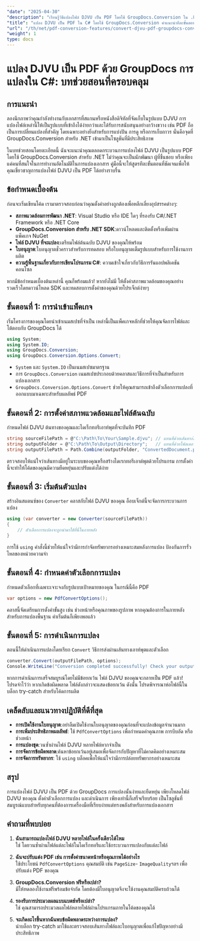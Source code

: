 ```yaml
---
"date": "2025-04-30"
"description": "เรียนรู้วิธีแปลงไฟล์ DJVU เป็น PDF โดยใช้ GroupDocs.Conversion ใน .NET ปฏิบัติตามคำแนะนำทีละขั้นตอนนี้เพื่อการแปลงเอกสารอย่างราบรื่น"
"title": "แปลง DJVU เป็น PDF ใน C# โดยใช้ GroupDocs.Conversion คำแนะนำทีละขั้นตอน"
"url": "/th/net/pdf-conversion-features/convert-djvu-pdf-groupdocs-conversion-csharp/"
"weight": 1
type: docs
---
```

# แปลง DJVU เป็น PDF ด้วย GroupDocs การแปลงใน C#: บทช่วยสอนที่ครอบคลุม

## การแนะนำ
ลองนึกภาพว่าคุณกำลังทำงานกับเอกสารที่สแกนหรือหนังสือดิจิทัลที่จัดเก็บในรูปแบบ DJVU การแปลงไฟล์เหล่านี้ให้เป็นรูปแบบที่เข้าถึงได้ง่ายกว่าและได้รับการสนับสนุนอย่างกว้างขวาง เช่น PDF ถือเป็นการเปลี่ยนแปลงที่สำคัญ โดยเฉพาะอย่างยิ่งสำหรับการแบ่งปัน การดู หรือการเก็บถาวร นั่นคือจุดที่ GroupDocs.Conversion สำหรับ .NET เข้ามาเป็นโซลูชันที่มีประสิทธิภาพ

ในบทช่วยสอนโดยละเอียดนี้ ฉันจะแนะนำคุณตลอดกระบวนการแปลงไฟล์ DJVU เป็นรูปแบบ PDF โดยใช้ GroupDocs.Conversion สำหรับ .NET ไม่ว่าคุณจะเป็นนักพัฒนา ผู้ที่ชื่นชอบ หรือเพียงแค่คนที่สนใจในการทำงานอัตโนมัติในการแปลงเอกสาร คู่มือนี้จะให้สูตรทีละขั้นตอนที่ชัดเจนเพื่อให้คุณเชี่ยวชาญการแปลงไฟล์ DJVU เป็น PDF ได้อย่างราบรื่น

## ข้อกำหนดเบื้องต้น

ก่อนจะเริ่มเขียนโค้ด เรามาตรวจสอบก่อนว่าคุณตั้งค่าอย่างถูกต้องเพื่อหลีกเลี่ยงอุปสรรคต่างๆ:

- **สภาพแวดล้อมการพัฒนา .NET**: Visual Studio หรือ IDE ใดๆ ที่รองรับ C#/.NET Framework หรือ .NET Core
- **GroupDocs.Conversion สำหรับ .NET SDK**:ดาวน์โหลดและติดตั้งหรือเพิ่มผ่านแพ็คเกจ NuGet
- **ไฟล์ DJVU ที่จะแปลง**:เตรียมไฟล์ต้นฉบับ DJVU ของคุณให้พร้อม
- **ใบอนุญาต**:ใบอนุญาตชั่วคราวสำหรับการทดสอบ หรือใบอนุญาตเต็มรูปแบบสำหรับการใช้งานการผลิต
- **ความรู้พื้นฐานเกี่ยวกับการเขียนโปรแกรม C#**: ความเข้าใจเกี่ยวกับวิธีการรันแอปพลิเคชันคอนโซล

หากมีข้อกำหนดเบื้องต้นเหล่านี้ คุณก็พร้อมแล้ว! หากยังไม่มี ให้ตั้งค่าสภาพแวดล้อมของคุณอย่างรวดเร็วโดยดาวน์โหลด SDK และทดสอบการตั้งค่าของคุณด้วยโปรเจ็กต์ง่ายๆ

## ขั้นตอนที่ 1: การนำเข้าแพ็คเกจ

เริ่มโครงการของคุณโดยนำเข้าเนมสเปซที่จำเป็น เหล่านี้เป็นแพ็คเกจหลักที่ช่วยให้คุณจัดการไฟล์และโต้ตอบกับ GroupDocs ได้

```csharp
using System;
using System.IO;
using GroupDocs.Conversion;
using GroupDocs.Conversion.Options.Convert;
```

- `System` และ `System.IO` เป็นเนมสเปซมาตรฐาน
- การ `GroupDocs.Conversion` เนมสเปซประกอบด้วยคลาสและวิธีการที่จำเป็นสำหรับการแปลงเอกสาร
- `GroupDocs.Conversion.Options.Convert` ช่วยให้คุณสามารถเข้าถึงตัวเลือกการแปลงที่ออกแบบมาเฉพาะสำหรับผลลัพธ์ PDF

## ขั้นตอนที่ 2: การตั้งค่าสภาพแวดล้อมและไฟล์ต้นฉบับ

กำหนดไฟล์ DJVU ต้นทางของคุณและไดเร็กทอรีเอาท์พุตที่จะบันทึก PDF

```csharp
string sourceFilePath = @"C:\Path\To\Your\Sample.djvu"; // แทนที่ด้วยเส้นทางไฟล์ DJVU ของคุณ
string outputFolder = @"C:\Path\To\Output\Directory";   // แทนที่ด้วยโฟลเดอร์ผลลัพธ์ที่คุณต้องการ
string outputFilePath = Path.Combine(outputFolder, "ConvertedDocument.pdf");
```

ตรวจสอบให้แน่ใจว่าเส้นทางมีอยู่ในระบบของคุณหรือสร้างไดเรกทอรีเอาต์พุตด้วยโปรแกรม การตั้งค่านี้จะทำให้โค้ดของคุณมีความยืดหยุ่นและปรับแต่งได้ง่าย

## ขั้นตอนที่ 3: เริ่มต้นตัวแปลง

สร้างอินสแตนซ์ของ `Converter` คลาสกับไฟล์ DJVU ของคุณ อ็อบเจ็กต์นี้จะจัดการกระบวนการแปลง

```csharp
using (var converter = new Converter(sourceFilePath))
{
    // ตัวเลือกการแปลงจะถูกนำมาใช้ที่นี่ในภายหลัง
}
```

การใช้ `using` คำสั่งนี้ช่วยให้แน่ใจว่ามีการกำจัดทรัพยากรอย่างเหมาะสมหลังการแปลง ป้องกันการรั่วไหลของหน่วยความจำ

## ขั้นตอนที่ 4: กำหนดค่าตัวเลือกการแปลง

กำหนดตัวเลือกที่เฉพาะเจาะจงกับรูปแบบเป้าหมายของคุณ ในกรณีนี้คือ PDF

```csharp
var options = new PdfConvertOptions();
```

คลาสนี้จัดเตรียมการตั้งค่าขั้นสูง เช่น ช่วงหน้าหรือคุณภาพของรูปภาพ หากคุณต้องการในภายหลัง สำหรับการแปลงพื้นฐาน ค่าเริ่มต้นก็เพียงพอแล้ว

## ขั้นตอนที่ 5: การดำเนินการแปลง

ตอนนี้ให้ดำเนินการแปลงโดยเรียก `Convert` วิธีการส่งผ่านเส้นทางเอาท์พุตและตัวเลือก

```csharp
converter.Convert(outputFilePath, options);
Console.WriteLine("Conversion completed successfully! Check your output folder.");
```

หากการดำเนินการเสร็จสมบูรณ์โดยไม่มีข้อยกเว้น ไฟล์ DJVU ของคุณจะกลายเป็น PDF แล้ว! โปรดจำไว้ว่า หากเกิดข้อผิดพลาด ไฟล์ดังกล่าวจะแสดงข้อยกเว้น ดังนั้น โปรดพิจารณาห่อไฟล์นี้ในบล็อก try-catch สำหรับโค้ดการผลิต

## เคล็ดลับและแนวทางปฏิบัติที่ดีที่สุด

- **การเปิดใช้งานใบอนุญาต**:อย่าลืมเปิดใช้งานใบอนุญาตของคุณก่อนที่จะแปลงข้อมูลจำนวนมาก
- **การเพิ่มประสิทธิภาพผลลัพธ์**: ใช้ `PdfConvertOptions` เพื่อกำหนดค่าคุณภาพ การบีบอัด หรือช่วงหน้า
- **การแปลงชุด**:วนซ้ำผ่านไฟล์ DJVU หลายไฟล์หากจำเป็น
- **การจัดการข้อผิดพลาด**:ค้นหาข้อยกเว้นอยู่เสมอเพื่อจัดการกับปัญหาที่ไม่คาดคิดอย่างเหมาะสม
- **การจัดการทรัพยากร**: ใช้ `using` บล็อคเพื่อให้แน่ใจว่ามีการปล่อยทรัพยากรอย่างเหมาะสม

## สรุป

การแปลงไฟล์ DJVU เป็น PDF ด้วย GroupDocs การแปลงนั้นง่ายและยืดหยุ่น เพียงโหลดไฟล์ DJVU ของคุณ ตั้งค่าตัวเลือกการแปลง และดำเนินการ เพียงเท่านี้ก็เสร็จเรียบร้อย เป็นโซลูชันที่สมบูรณ์แบบสำหรับทุกคนที่ต้องการเครื่องมือที่เรียบง่ายแต่ทรงพลังสำหรับการแปลงเอกสาร

## คำถามที่พบบ่อย

1. **ฉันสามารถแปลงไฟล์ DJVU หลายไฟล์ในครั้งเดียวได้ไหม**  
ใช่ โดยวนซ้ำผ่านไฟล์แต่ละไฟล์ในไดเร็กทอรีและใช้กระบวนการแปลงกับแต่ละไฟล์

2. **ฉันจะปรับแต่ง PDF เช่น การตั้งค่าขนาดหน้าหรือคุณภาพได้อย่างไร**  
ใช้ประโยชน์ `PdfConvertOptions` คุณสมบัติ เช่น `PageSize`- `ImageQuality`ฯลฯ เพื่อปรับแต่ง PDF ของคุณ

3. **GroupDocs.Conversion ฟรีหรือเปล่า?**  
มีให้ทดลองใช้งานฟรีพร้อมข้อจำกัด โดยต้องมีใบอนุญาตจึงจะใช้งานคุณสมบัติครบถ้วนได้

4. **รองรับการประมวลผลแบบแบตช์หรือเปล่า?**  
ใช่ คุณสามารถประมวลผลไฟล์หลายไฟล์ผ่านโปรแกรมภายในโค้ดของคุณได้

5. **จะเกิดอะไรขึ้นหากฉันพบข้อผิดพลาดระหว่างการแปลง?**  
นำบล็อก try-catch มาใช้และตรวจสอบเส้นทางไฟล์และใบอนุญาตเพื่อแก้ไขปัญหาอย่างมีประสิทธิภาพ